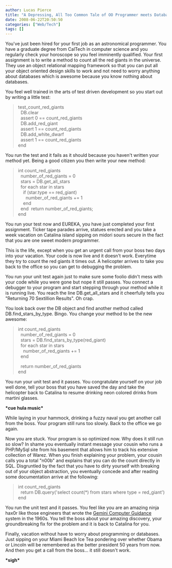 ```yaml
---
author: Lucas Pierce
title: "A Depressing, All Too Common Tale of OO Programmer meets Database"
date: 2008-06-22T20:50:50
categories: ["Web/Tech"]
tags: []
---
```


You've just been hired for your first job as an astronomical programmer. You have a graduate degree from CalTech in computer science and you regularly check your horoscope so you feel imminently qualified. Your first assignment is to write a method to count all the red giants in the universe. They use an object relational mapping framework so that you can put all your object oriented design skills to work and not need to worry anything about databases which is awesome because you know nothing about databases.

You feel well trained in the arts of test driven development so you start out by writing a little test:

> test\_count\_red\_giants  
>   DB.clear  
>   assert 0 == count\_red\_giants  
>   DB.add\_red\_giant  
>   assert 1 == count\_red\_giants  
>   DB.add\_white\_dwarf  
>   assert 1 == count\_red\_giants  
> end

You run the test and it fails as it should because you haven't written your method yet. Being a good citizen you then write your new method:

> int count\_red\_giants  
>   number\_of\_red\_giants = 0  
>   stars = DB.get\_all\_stars  
>   for each star in stars  
>     if (star.type == red\_giant)  
>       number\_of\_red\_giants += 1  
>     end  
>   end  return number\_of\_red\_giants;  
> end

You run your test now and EUREKA, you have just completed your first assignment. Ticker tape parades arrive, statues erected and you take a week vacation on Catalina island sipping on midori sours secure in the fact that you are one sweet modern programmer.

This is the life, except when you get an urgent call from your boss two days into your vacation. Your code is now live and it doesn't work. Everytime they try to count the red giants it times out. A helicopter arrives to take you back to the office so you can get to debugging the problem.

You run your unit test again just to make sure some foolio didn't mess with your code while you were gone but nope it still passes. You connect a debugger to your program and start stepping through your method while it is running live. You reach the line DB.get\_all\_stars and it cheerfully tells you "Returning 70 Sextillion Results". Oh crap.

You look back over the DB object and find another method called DB.find\_stars\_by\_type. Bingo. You change your method to be the new awesome:

> int count\_red\_giants  
>   number\_of\_red\_giants = 0  
>   stars = DB.find\_stars\_by\_type(red\_giant)  
>   for each star in stars  
>     number\_of\_red\_giants += 1  
>   end
>
>   return number\_of\_red\_giants  
> end

You run your unit test and it passes. You congratulate yourself on your job well done, tell your boss that you have saved the day and take the helicopter back to Catalina to resume drinking neon colored drinks from martini glasses.

**\*cue hula music\***

While laying in your hammock, drinking a fuzzy naval you get another call from the boss. Your program still runs too slowly. Back to the office we go again.

Now you are stuck. Your program is so optimized now. Why does it still run so slow? In shame you eventually instant message your cousin who runs a PHP/MySql site from his basement that allows him to track his extensive collection of Warez. When you finish explaining your problem, your cousin calls you a total "n00b" and explains that you can do the count directly in SQL. Disgruntled by the fact that you have to dirty yourself with breaking out of your object abstraction, you eventually concede and after reading some documentation arrive at the following:

> int count\_red\_giants  
>   return DB.query('select count(\*) from stars where type = red\_giant')  
> end

You run the unit test and it passes. You feel like you are an amazing ninja hax0r like those engineers that wrote the [Gemini Computer Guidance](http://www-03.ibm.com/ibm/history/exhibits/space/space_gemini.html) system in the 1960s. You tell the boss about your amazing discovery, your groundbreaking fix for the problem and it is back to Catalina for you.

Finally, vacation without have to worry about programming or databases. Just sipping on your Miami Beach Ice Tea pondering over whether Obama or Lincoln will be remembered as the better president 50 years from now. And then you get a call from the boss... it still doesn't work.

**\*sigh\***